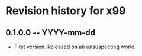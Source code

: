 # Revision history for x99

## 0.1.0.0 -- YYYY-mm-dd

* First version. Released on an unsuspecting world.
